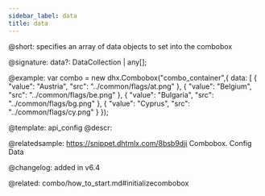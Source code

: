 ```yaml
---
sidebar_label: data
title: data
---          
```


@short: specifies an array of data objects to set into the combobox

@signature: data?: DataCollection<any> | any[];

@example:
var combo = new dhx.Combobox("combo_container",{
    data: [
		{
			"value": "Austria",
			"src": "../common/flags/at.png"
		},
		{
			"value": "Belgium",
			"src": "../common/flags/be.png"
		},
		{
			"value": "Bulgaria",
			"src": "../common/flags/bg.png"
		},
		{
			"value": "Cyprus",
			"src": "../common/flags/cy.png"
		}
});


@template:	api_config
@descr: 


@relatedsample: https://snippet.dhtmlx.com/8bsb9dji	Combobox. Config Data

@changelog: added in v6.4

@related: combo/how_to_start.md#initializecombobox	